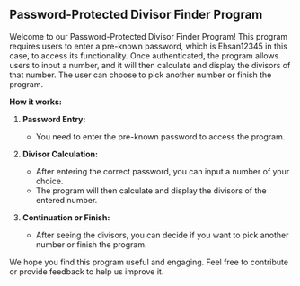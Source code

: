 ## Password-Protected Divisor Finder Program

Welcome to our Password-Protected Divisor Finder Program! This program requires users to enter a pre-known password, which is Ehsan12345 in this case, to access its functionality. Once authenticated, the program allows users to input a number, and it will then calculate and display the divisors of that number. The user can choose to pick another number or finish the program.

**How it works:**

1. **Password Entry:**
   - You need to enter the pre-known password to access the program.

2. **Divisor Calculation:**
   - After entering the correct password, you can input a number of your choice.
   - The program will then calculate and display the divisors of the entered number.

3. **Continuation or Finish:**
   - After seeing the divisors, you can decide if you want to pick another number or finish the program.

We hope you find this program useful and engaging. Feel free to contribute or provide feedback to help us improve it.


